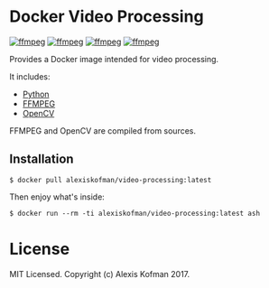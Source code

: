 # Docker Video Processing

[![ffmpeg](https://img.shields.io/badge/alpine-v3.4.6-blue.svg)](https://alpinelinux.org)
[![ffmpeg](https://img.shields.io/badge/python-v3.6.1-blue.svg)](https://www.python.org)
[![ffmpeg](https://img.shields.io/badge/ffmpeg-v3.3.2-blue.svg)](https://ffmpeg.org)
[![ffmpeg](https://img.shields.io/badge/opencv-v3.2.0-blue.svg)](http://opencv.org)

Provides a Docker image intended for video processing.

It includes:
- [Python](https://www.python.org)
- [FFMPEG](https://ffmpeg.org)
- [OpenCV](http://opencv.org)

FFMPEG and OpenCV are compiled from sources.

## Installation
```
$ docker pull alexiskofman/video-processing:latest
```

Then enjoy what's inside:
```
$ docker run --rm -ti alexiskofman/video-processing:latest ash
```

# License

MIT Licensed. Copyright (c) Alexis Kofman 2017.
